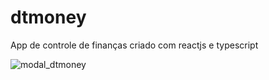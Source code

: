 # dtmoney

App de controle de finanças criado com reactjs e typescript


![modal_dtmoney](https://user-images.githubusercontent.com/60305694/148007988-e306cebe-2ec4-4346-8bfb-49e1c4786677.png)

